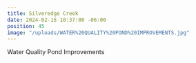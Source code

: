 ```yaml
---
title: Silveredge Creek
date: 2024-02-15 10:37:00 -06:00
position: 45
image: "/uploads/WATER%20QUALITY%20POND%20IMPROVEMENTS.jpg"
---
```


Water Quality Pond Improvements